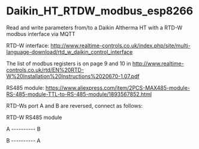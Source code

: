 # Daikin_HT_RTDW_modbus_esp8266

Read and write parameters from/to a Daikin Altherma HT with a RTD-W modbus interface via MQTT

RTD-W interface: http://www.realtime-controls.co.uk/index.php/site/multi-language-download/rtd_w_daikin_control_interface

The list of modbus registers is on page 9 and 10 in http://www.realtime-controls.co.uk/rtd/EN%20RTD-W%20Installation%20Instructions%2020670-1.07.pdf

RS485 module: https://www.aliexpress.com/item/2PCS-MAX485-module-RS-485-module-TTL-to-RS-485-module/1893567852.html

RTD-Ws port A and B are reversed, connect as follows:

RTD-W      RS485 module

  A ---------- B
  
  B ---------- A
